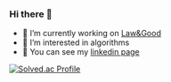 ### Hi there 👋

<!--
**hongdoojung/hongdoojung** is a ✨ _special_ ✨ repository because its `README.md` (this file) appears on your GitHub profile.

Here are some ideas to get you started:

- 🔭 I’m currently working on ...
- 🌱 I’m currently learning ...
- 👯 I’m looking to collaborate on ...
- 🤔 I’m looking for help with ...
- 💬 Ask me about ...
- 📫 How to reach me: ...
- 😄 Pronouns: ...
- ⚡ Fun fact: ...
-->

- 🔭 I’m currently working on [Law&Good](https://www.lawandgood.com/)
- 🤔 I’m interested in algorithms
- 👯 You can see my [linkedin page](https://www.linkedin.com/in/hongdoojung/)


 
[![Solved.ac Profile](http://mazassumnida.wtf/api/v2/generate_badge?boj=jja02059)](https://solved.ac/jja02059/)

